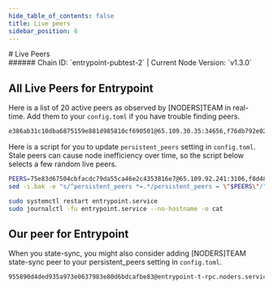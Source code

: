 ```yaml
---
hide_table_of_contents: false
title: Live peers
sidebar_position: 6
---
```


<div class="h1-with-icon icon-entrypoint">
# Live Peers
</div>
###### Chain ID: `entrypoint-pubtest-2` | Current Node Version: `v1.3.0`

## All Live Peers for Entrypoint
Here is a list of 20 active peers as observed by [NODERS]TEAM in real-time. Add them to your `config.toml` if you have trouble finding peers.

```bash
e386ab31c10dba6875159e881d985810cf690501@65.109.30.35:34656,f76db792e02b2882e8456080d2a8bb1aabb103c7@2a01:20956,a1583f1ba0f0f8b91bd163110b0bfd709604b266@65.108.206.118:61256,f8d481f73c93a94ff442951ec84962ca0b5ce773@162.19.217.37:26656,5e6af181ebf7f4ded2da56b004813ae70ba4f635@49.12.123.87:21116,ddfc2adb179e4fdf7ad2dc9d6208885eefdc93ca@158.220.108.120:10656,fcdd0c5810ac038cb02c806a837296eab334959b@176.103.222.85:26656,1a54c65244018b2484a92172113b148a8855f559@91.144.171.205:20956,05419a6f8cc137c4bb2d717ed6c33590aaae022d@213.133.100.172:26878,ba2648fe305c01c5276bf5bba2dffc2053e6bcb8@95.217.40.230:22226,b17f3f6a57a42081749c8f580af3567b5646f0bf@2406:26646,7048ee28300ffa81103cd24b2af3d1af0c378def@195.201.197.4:34656,6e38397e09a2755841e2f350ba1ff8883a66551a@2a01:11556,75e83d67504cbfacdc79da55ca46e2c4353816e7@65.109.92.241:3106,f7af71e7f32516f005192b21f1a83ca3f4fef4da@142.132.202.92:32256,e1a1ac9ecd04f051fad5dd8bd128f67bdea0745e@80.79.6.202:22656,49db17efc0e026b3ffbcba003a99eacce3f02ff5@65.109.112.88:24456,e1b2eddac829b1006eb6e2ddbfc9199f212e505f@65.108.231.124:34656,31f077b8aa29a8e7712720cbb427750d011b6c1f@144.217.68.182:19656,d1d43cc7c7aef715957289fd96a114ecaa7ba756@65.21.198.100:20910
```

Here is a script for you to update `persistent_peers` setting in `config.toml`. Stale peers can cause node inefficiency over time, so the script below selects a few random live peers.

```bash
PEERS=75e83d67504cbfacdc79da55ca46e2c4353816e7@65.109.92.241:3106,f8d481f73c93a94ff442951ec84962ca0b5ce773@162.19.217.37:26656,a1583f1ba0f0f8b91bd163110b0bfd709604b266@65.108.206.118:61256,49db17efc0e026b3ffbcba003a99eacce3f02ff5@65.109.112.88:24456,7048ee28300ffa81103cd24b2af3d1af0c378def@195.201.197.4:34656
sed -i.bak -e "s/^persistent_peers *=.*/persistent_peers = \"$PEERS\"/" ~/.entrypoint/config/config.toml

sudo systemctl restart entrypoint.service
sudo journalctl -fu entrypoint.service --no-hostname -o cat
```

## Our peer for Entrypoint
When you state-sync, you might also consider adding [NODERS]TEAM state-sync peer to your persistent_peers setting in `config.toml`.

```bash
955890d4ded935a973e0637983e80d6bdcafbe83@entrypoint-t-rpc.noders.services:15656
```